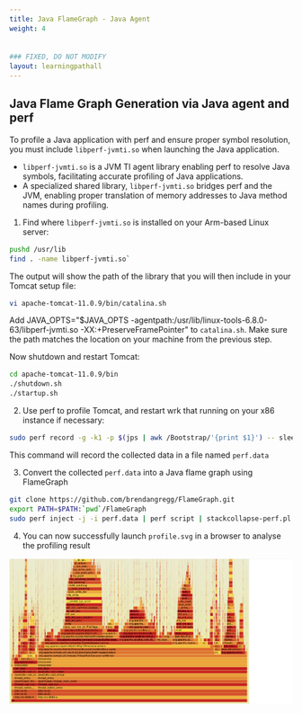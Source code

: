 ```yaml
---
title: Java FlameGraph - Java Agent
weight: 4


### FIXED, DO NOT MODIFY
layout: learningpathall
---
```


## Java Flame Graph Generation via Java agent and perf
To profile a Java application with perf and ensure proper symbol resolution, you must include `libperf-jvmti.so` when launching the Java application.
- `libperf-jvmti.so` is a JVM TI agent library enabling perf to resolve Java symbols, facilitating accurate profiling of Java applications.
- A specialized shared library, `libperf-jvmti.so` bridges perf and the JVM, enabling proper translation of memory addresses to Java method names during profiling.

1. Find where `libperf-jvmti.so` is installed on your Arm-based Linux server: 
```bash
pushd /usr/lib
find . -name libperf-jvmti.so`
```
The output will show the path of the library that you will then include in your Tomcat setup file:
```bash
vi apache-tomcat-11.0.9/bin/catalina.sh
```
Add JAVA_OPTS="$JAVA_OPTS -agentpath:/usr/lib/linux-tools-6.8.0-63/libperf-jvmti.so -XX:+PreserveFramePointer" to `catalina.sh`. Make sure the path matches the location on your machine from the previous step.

Now shutdown and restart Tomcat:
```bash
cd apache-tomcat-11.0.9/bin
./shutdown.sh
./startup.sh
```

2. Use perf to profile Tomcat, and restart wrk that running on your x86 instance if necessary:
```bash
sudo perf record -g -k1 -p $(jps | awk /Bootstrap/'{print $1}') -- sleep 10
```
This command will record the collected data in a file named `perf.data`

3. Convert the collected `perf.data` into a Java flame graph using FlameGraph
```bash
git clone https://github.com/brendangregg/FlameGraph.git
export PATH=$PATH:`pwd`/FlameGraph
sudo perf inject -j -i perf.data | perf script | stackcollapse-perf.pl | flamegraph.pl &> profile.svg
```

4. You can now successfully launch `profile.svg` in a browser to analyse the profiling result

![example image alt-text#center](_images/lp-flamegraph-agent.png "Java Flame Graph via Java agent and perf")
